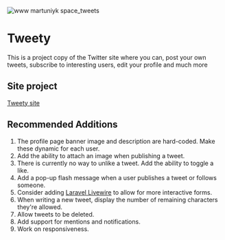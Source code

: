 ![www martuniyk space_tweets](https://user-images.githubusercontent.com/13577787/111798302-9b99f500-88d2-11eb-8d66-1743000b8539.png)

# Tweety

This is a project copy of the Twitter site where you can, post your own tweets, subscribe to interesting users, edit your profile and much more 

## Site project 
[Tweety site](http://www.martuniyk.space)
## Recommended Additions

1. The profile page banner image and description are hard-coded. Make these dynamic for each user.
2. Add the ability to attach an image when publishing a tweet.
3. There is currently no way to unlike a tweet. Add the ability to toggle a like.
4. Add a pop-up flash message when a user publishes a tweet or follows someone.
5. Consider adding [Laravel Livewire](https://laravel-livewire.com) to allow  for more interactive forms.
6. When writing a new tweet, display the number of remaining characters they're allowed.
7. Allow tweets to be deleted.
8. Add support for mentions and notifications.
9. Work on responsiveness.
